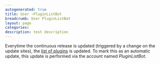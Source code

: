 ```yaml
---
autogenerated: true
title: User ›PluginListBot
breadcrumb: User PluginListBot
layout: page
categories: 
description: test description
---
```


Everytime the continuous release is updated (triggered by a change on the update sites), the [list of plugins](Template_PluginList) is updated. To mark this as an automatic update, this update is performed via the account named *PluginListBot*.
